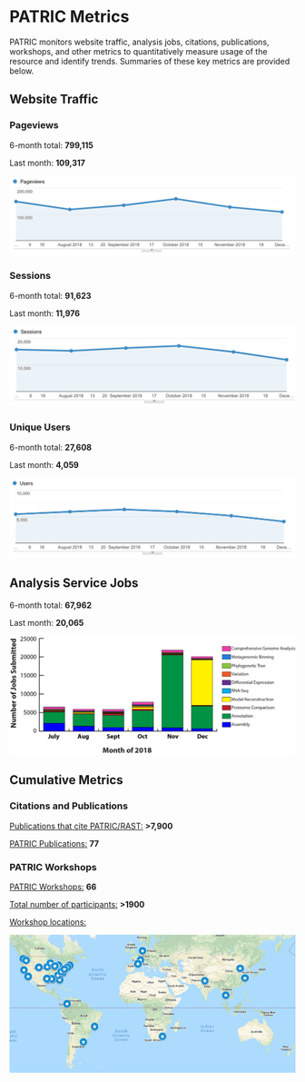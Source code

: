 # PATRIC Metrics
PATRIC monitors website traffic, analysis jobs, citations, publications, workshops, and other metrics to quantitatively measure usage of the resource and identify trends. Summaries of these key metrics are provided below. 

## Website Traffic

### Pageviews
6-month total: **799,115**   

Last month: **109,317**

![Pageviews 6 months](./images/pageviews_6_months_Dec2018.png)

### Sessions
6-month total: **91,623**   

Last month: **11,976** 

![Sessions 6 months](./images/sessions_6_months_Dec2018.png)

### Unique Users
6-month total: **27,608**   

Last month: **4,059**

![Users 6 months](./images/users_6_months_Dec2018.png)

## Analysis Service Jobs
6-month total: **67,962**   

Last month: **20,065**

![Service Jobs 6 months](./images/analysis_jobs_6_months_Dec2018.png)


## Cumulative Metrics

### Citations and Publications

[Publications that cite PATRIC/RAST:](https://scholar.google.com/citations?user=Ov91kMAAAAAJ&hl=en&authuser=1) **>7,900**

[PATRIC Publications:](https://patricbrc.org/webpage/website/publications.html) **77**

### PATRIC Workshops

[PATRIC Workshops:](https://patricbrc.org/webpage/website/workshops.html) **66**

[Total number of participants:](https://patricbrc.org/webpage/website/workshops.html) **>1900**

[Workshop locations:](https://patricbrc.org/webpage/website/workshops.html)

![PATRIC workshop locations](./images/workshop_map.png)


